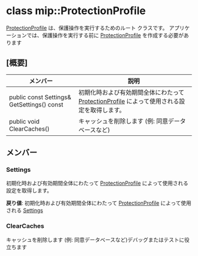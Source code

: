 # <a name="class-mipprotectionprofile"></a>class mip::ProtectionProfile 
[ProtectionProfile](class_mip_protectionprofile.md) は、保護操作を実行するためのルート クラスです。
アプリケーションでは、保護操作を実行する前に [ProtectionProfile](class_mip_protectionprofile.md) を作成する必要があります
  
## <a name="summary"></a>[概要]
 メンバー                        | 説明                                
--------------------------------|---------------------------------------------
 public const Settings& GetSettings() const  |  初期化時および有効期間全体にわたって [ProtectionProfile](class_mip_protectionprofile.md) によって使用される設定を取得します。
 public void ClearCaches()  |  キャッシュを削除します (例: 同意データベースなど)
  
## <a name="members"></a>メンバー
  
### <a name="settings"></a>Settings
初期化時および有効期間全体にわたって [ProtectionProfile](class_mip_protectionprofile.md) によって使用される設定を取得します。

  
**戻り値**: 初期化時および有効期間全体にわたって [ProtectionProfile](class_mip_protectionprofile.md) によって使用される [Settings](class_mip_protectionprofile_settings.md)
  
### <a name="clearcaches"></a>ClearCaches
キャッシュを削除します (例: 同意データベースなど)デバッグまたはテストに役立ちます